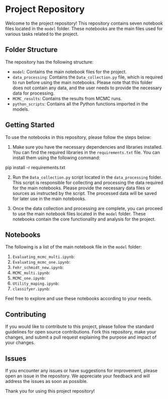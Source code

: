 # Project Repository

Welcome to the project repository! This repository contains seven notebook files located in the `model` folder. These notebooks are the main files used for various tasks related to the project.

## Folder Structure

The repository has the following structure:

- `model`: Contains the main notebook files for the project.
- `data_processing`: Contains the `Data_collection.py` file, which is required to run before using the main notebooks. Please note that this folder does not contain any data, and the user needs to provide the necessary data for processing.
- `MCMC_results`: Contains the results from MCMC runs.
- `python_scripts`: Contains all the Python functions imported in the models.
## Getting Started

To use the notebooks in this repository, please follow the steps below:

1. Make sure you have the necessary dependencies and libraries installed. You can find the required libraries in the `requirements.txt` file. You can install them using the following command:

pip install -r requirements.txt



2. Run the `Data_collection.py` script located in the `data_processing` folder. This script is responsible for collecting and processing the data required for the main notebooks. Please provide the necessary data files or sources as instructed by the script. The processed data will be saved for later use in the main notebooks.

3. Once the data collection and processing are complete, you can proceed to use the main notebook files located in the `model` folder. These notebooks contain the core functionality and analysis for the project.

## Notebooks

The following is a list of the main notebook file in the `model` folder:

1. `Evaluating_mcmc_multi.ipynb`: 
2. `Evaluating_mcmc_one.ipynb`:
3. `Fehr_schmidt_new.ipynb`:
4. `MCMC_multi.ipynb`: 
5. `MCMC_one.ipynb`: 
6. `Utility_maping.ipynb`: 
7. `classifyer.ipynb`: 

Feel free to explore and use these notebooks according to your needs.

## Contributing

If you would like to contribute to this project, please follow the standard guidelines for open source contributions. Fork this repository, make your changes, and submit a pull request explaining the purpose and impact of your changes.

## Issues

If you encounter any issues or have suggestions for improvement, please open an issue in the repository. We appreciate your feedback and will address the issues as soon as possible.

Thank you for using this project repository!
